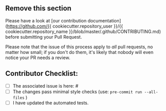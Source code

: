 ## Remove this section

Please have a look at
[our contribution documentation](https://github.com/{{ cookiecutter.repository_user }}/{{ cookiecutter.repository_name }}/blob/master/.github/CONTRIBUTING.md)
before submitting your Pull Request.

Please note that the issue of this process apply to *all* pull requests, no
matter how small; if you don't do them, it's likely that nobody will even
notice your PR needs a review.

## Contributor Checklist:

- [ ] The associated issue is here:
  #<!-- [Create a new one](https://github.com/{{ cookiecutter.repository_user }}/{{ cookiecutter.repository_name }}/issues/new/choose)
        and replace this comment with the ticket number. -->
- [ ] The changes pass minimal style checks (use: `pre-commit run --all-files` )
- [ ] I have updated the automated tests.
